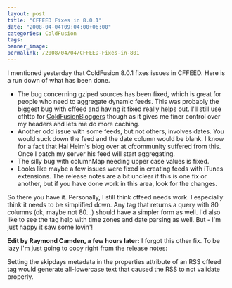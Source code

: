```yaml
---
layout: post
title: "CFFEED Fixes in 8.0.1"
date: "2008-04-04T09:04:00+06:00"
categories: ColdFusion 
tags: 
banner_image: 
permalink: /2008/04/04/CFFEED-Fixes-in-801
---
```


I mentioned yesterday that ColdFusion 8.0.1 fixes issues in CFFEED. Here is a run down of what has been done.

<ul>
<li>The bug concerning gziped sources has been fixed, which is great for people who need to aggregate dynamic feeds. This was probably the biggest bug with cffeed and having it fixed really helps out. I'll still use cfhttp for <a href="http://www.coldfusionbloggers.org">ColdFusionBloggers</a> though as it gives me finer control over my headers and lets me do more caching.

<li>Another odd issue with some feeds, but not others, involves dates. You would suck down the feed and the date column would be blank. I know for a fact that Hal Helm's blog over at cfcommunity suffered from this. Once I patch my server his feed will start aggregating.

<li>The silly bug with columnMap needing upper case values is fixed.

<li>Looks like maybe a few issues were fixed in creating feeds with iTunes extensions. The release notes are a bit unclear if this is one fix or another, but if you have done work in this area, look for the changes.
</ul>

So there you have it. Personally, I still think cffeed needs work. I especially think it needs to be simplified down. Any tag that returns a query with 80 columns (ok, maybe not 80...) should have a simpler form as well. I'd also like to see the tag help with time zones and date parsing as well. But - I'm just happy it saw some lovin'!

<b>Edit by Raymond Camden, a few hours later:</b> I forgot this other fix. To be lazy I'm just going to copy right from the release notes: 

Setting the skipdays metadata in the properties attribute of an RSS cffeed tag would generate all-lowercase text that caused the RSS to not validate properly.